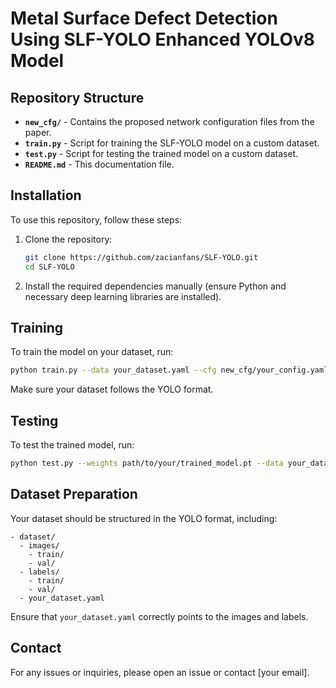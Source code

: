 # Metal Surface Defect Detection Using SLF-YOLO Enhanced YOLOv8 Model

## Repository Structure

- **`new_cfg/`** - Contains the proposed network configuration files from the paper.
- **`train.py`** - Script for training the SLF-YOLO model on a custom dataset.
- **`test.py`** - Script for testing the trained model on a custom dataset.
- **`README.md`** - This documentation file.

## Installation

To use this repository, follow these steps:

1. Clone the repository:

   ```bash
   git clone https://github.com/zacianfans/SLF-YOLO.git
   cd SLF-YOLO
   ```

2. Install the required dependencies manually (ensure Python and necessary deep learning libraries are installed).

## Training

To train the model on your dataset, run:

```bash
python train.py --data your_dataset.yaml --cfg new_cfg/your_config.yaml --epochs 100 --batch-size 16
```

Make sure your dataset follows the YOLO format.

## Testing

To test the trained model, run:

```bash
python test.py --weights path/to/your/trained_model.pt --data your_dataset.yaml
```

## Dataset Preparation

Your dataset should be structured in the YOLO format, including:

```
- dataset/
  - images/
    - train/
    - val/
  - labels/
    - train/
    - val/
  - your_dataset.yaml
```

Ensure that `your_dataset.yaml` correctly points to the images and labels.


## Contact

For any issues or inquiries, please open an issue or contact [your email].

